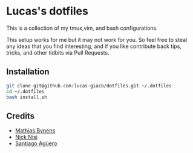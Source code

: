 # Lucas's dotfiles

This is a collection of my tmux,vim, and bash configurations. 

This setup works for me but it may not work for you. So feel free to steal any ideas that you find 
interesting, and if you like contribute back tips, tricks, and other tidbits via Pull Requests. 

## Installation
```bash
git clone git@github.com:lucas-giaco/dotfiles.git ~/.dotfiles
cd ~/.dotfiles
bash install.sh
```

## Credits
- [Mathias Bynens](https://github.com/mathiasbynens/dotfiles/) 
- [Nick Nisi](https://github.com/nicknisi/dotfiles)
- [Santiago Agüero](https://github.com/saaguero/dotfiles)
